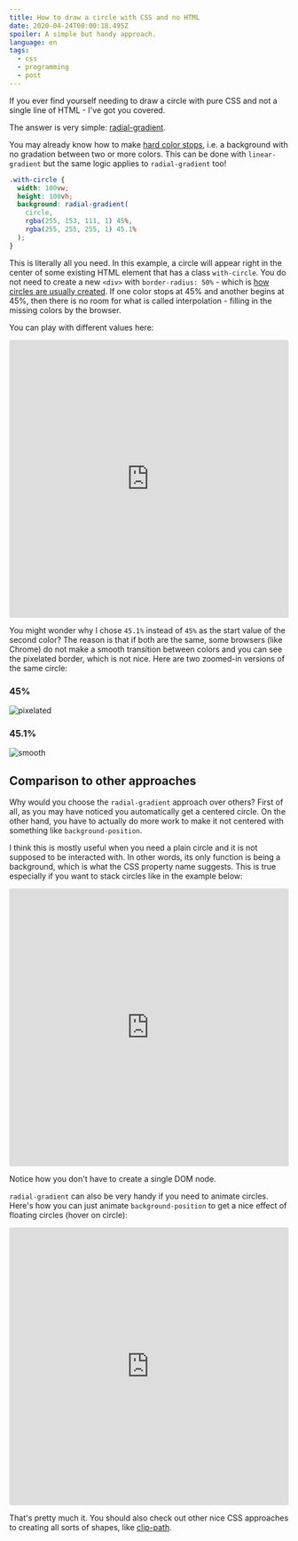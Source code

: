 ```yaml
---
title: How to draw a circle with CSS and no HTML
date: 2020-04-24T08:00:18.495Z
spoiler: A simple but handy approach.
language: en
tags:
  - css
  - programming
  - post
---
```


If you ever find yourself needing to draw a circle with pure CSS and not a single line of HTML - I've got you covered.

The answer is very simple: [radial-gradient](https://developer.mozilla.org/en-US/docs/Web/CSS/radial-gradient).

You may already know how to make [hard color stops](https://css-tricks.com/snippets/css/css-linear-gradient/#article-header-id-4), i.e. a background with no gradation between two or more colors. This can be done with `linear-gradient` but the same logic applies to `radial-gradient` too!

```css
.with-circle {
  width: 100vw;
  height: 100vh;
  background: radial-gradient(
    circle,
    rgba(255, 153, 111, 1) 45%,
    rgba(255, 255, 255, 1) 45.1%
  );
}
```

This is literally all you need. In this example, a circle will appear right in the center of some existing HTML element that has a class `with-circle`. You do not need to create a new `<div>` with `border-radius: 50%` - which is [how circles are usually created](https://codesandbox.io/s/html-circle-wix0k). If one color stops at 45% and another begins at 45%, then there is no room for what is called interpolation - filling in the missing colors by the browser.

You can play with different values here:

<iframe
     src="https://codesandbox.io/embed/gradient-only-circle-ys3nf?fontsize=14&hidenavigation=1&module=%2Fsrc%2Fstyles.css&theme=dark"
     style="width:100%; height:500px; border:0; border-radius: 4px; overflow:hidden;"
     title="gradient-only-circle"
     allow="accelerometer; ambient-light-sensor; camera; encrypted-media; geolocation; gyroscope; hid; microphone; midi; payment; usb; vr"
     sandbox="allow-forms allow-modals allow-popups allow-presentation allow-same-origin allow-scripts"
   ></iframe>

You might wonder why I chose `45.1%` instead of `45%` as the start value of the second color? The reason is that if both are the same, some browsers (like Chrome) do not make a smooth transition between colors and you can see the pixelated border, which is not nice. Here are two zoomed-in versions of the same circle:

### 45%

![pixelated](/assets/roughedge.png)

### 45.1%

![smooth](/assets/smoothedge.png)

## Comparison to other approaches

Why would you choose the `radial-gradient` approach over others? First of all, as you may have noticed you automatically get a centered circle. On the other hand, you have to actually do more work to make it not centered with something like `background-position`.

I think this is mostly useful when you need a plain circle and it is not supposed to be interacted with. In other words, its only function is being a background, which is what the CSS property name suggests. This is true especially if you want to stack circles like in the example below:

<iframe
     src="https://codesandbox.io/embed/gradient-only-circles-stacked-5r990?fontsize=14&hidenavigation=1&module=%2Fsrc%2Fstyles.css&theme=dark"
     style="width:100%; height:500px; border:0; border-radius: 4px; overflow:hidden;"
     title="gradient-only-circles-stacked"
     allow="accelerometer; ambient-light-sensor; camera; encrypted-media; geolocation; gyroscope; hid; microphone; midi; payment; usb; vr"
     sandbox="allow-forms allow-modals allow-popups allow-presentation allow-same-origin allow-scripts"
   ></iframe>

Notice how you don't have to create a single DOM node.

`radial-gradient` can also be very handy if you need to animate circles. Here's how you can just animate `background-position` to get a nice effect of floating circles (hover on circle):

<iframe
     src="https://codesandbox.io/embed/gradient-only-circles-animated-mct5r?fontsize=14&hidenavigation=1&module=%2Fsrc%2Fstyles.css&theme=dark"
     style="width:100%; height:500px; border:0; border-radius: 4px; overflow:hidden;"
     title="gradient-only-circles-animated"
     allow="accelerometer; ambient-light-sensor; camera; encrypted-media; geolocation; gyroscope; hid; microphone; midi; payment; usb; vr"
     sandbox="allow-forms allow-modals allow-popups allow-presentation allow-same-origin allow-scripts"
   ></iframe>

That's pretty much it. You should also check out other nice CSS approaches to creating all sorts of shapes, like [clip-path](https://css-tricks.com/clipping-masking-css/).
